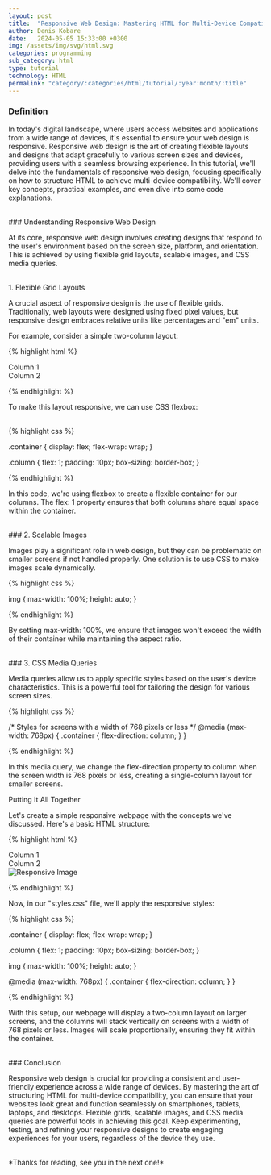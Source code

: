 ```yaml
---
layout: post
title:  "Responsive Web Design: Mastering HTML for Multi-Device Compatibility"
author: Denis Kobare
date:   2024-05-05 15:33:00 +0300
img: /assets/img/svg/html.svg
categories: programming
sub_category: html
type: tutorial
technology: HTML
permalink: "category/:categories/html/tutorial/:year:month/:title"
---
```


### Definition

In today's digital landscape, where users access websites and applications from 
a wide range of devices, it's essential to ensure your web design is responsive. 
Responsive web design is the art of creating flexible layouts and designs that 
adapt gracefully to various screen sizes and devices, providing users with a 
seamless browsing experience. In this tutorial, we'll delve into the 
fundamentals of responsive web design, focusing specifically on how to structure 
HTML to achieve multi-device compatibility. We'll cover key concepts, practical 
examples, and even dive into some code explanations.



<br>
### Understanding Responsive Web Design

At its core, responsive web design involves creating designs that respond to the 
user's environment based on the screen size, platform, and orientation. This is 
achieved by using flexible grid layouts, scalable images, and CSS media queries.


<br>
1. Flexible Grid Layouts

A crucial aspect of responsive design is the use of flexible grids. 
Traditionally, web layouts were designed using fixed pixel values, but 
responsive design embraces relative units like percentages and "em" units.

For example, consider a simple two-column layout:

{% highlight html %}

<div class="container">
    <div class="column">Column 1</div>
    <div class="column">Column 2</div>
</div>

{% endhighlight %}

To make this layout responsive, we can use CSS flexbox:

<br>
{% highlight css %}

.container {
    display: flex;
    flex-wrap: wrap;
}

.column {
    flex: 1;
    padding: 10px;
    box-sizing: border-box;
}

{% endhighlight %}


In this code, we're using flexbox to create a flexible container for our columns. 
The flex: 1 property ensures that both columns share equal space within the 
container.



<br>
### 2. Scalable Images

Images play a significant role in web design, but they can be problematic on 
smaller screens if not handled properly. One solution is to use CSS to make 
images scale dynamically.

{% highlight css %}

img {
    max-width: 100%;
    height: auto;
}

{% endhighlight %}

By setting max-width: 100%, we ensure that images won't exceed the width of 
their container while maintaining the aspect ratio.



<br>
### 3. CSS Media Queries

Media queries allow us to apply specific styles based on the user's device 
characteristics. This is a powerful tool for tailoring the design for various 
screen sizes.

{% highlight css %}

/* Styles for screens with a width of 768 pixels or less */
@media (max-width: 768px) {
    .container {
        flex-direction: column;
    }
}

{% endhighlight %}


In this media query, we change the flex-direction property to column when the 
screen width is 768 pixels or less, creating a single-column layout for smaller 
screens.

Putting It All Together

Let's create a simple responsive webpage with the concepts we've discussed. 
Here's a basic HTML structure:

{% highlight html %}

<!DOCTYPE html>
<html>
<head>
    <title>Responsive Web Design</title>
    <link rel="stylesheet" type="text/css" href="styles.css">
</head>
<body>
    <div class="container">
        <div class="column">Column 1</div>
        <div class="column">Column 2</div>
        <img src="image.jpg" alt="Responsive Image">
    </div>
</body>
</html>

{% endhighlight %}

Now, in our "styles.css" file, we'll apply the responsive styles:

{% highlight css %}

.container {
    display: flex;
    flex-wrap: wrap;
}

.column {
    flex: 1;
    padding: 10px;
    box-sizing: border-box;
}

img {
    max-width: 100%;
    height: auto;
}

@media (max-width: 768px) {
    .container {
        flex-direction: column;
    }
}

{% endhighlight %}

With this setup, our webpage will display a two-column layout on larger screens, 
and the columns will stack vertically on screens with a width of 768 pixels or 
less. Images will scale proportionally, ensuring they fit within the container.



<br>
### Conclusion

Responsive web design is crucial for providing a consistent and user-friendly 
experience across a wide range of devices. By mastering the art of structuring 
HTML for multi-device compatibility, you can ensure that your websites look 
great and function seamlessly on smartphones, tablets, laptops, and desktops. 
Flexible grids, scalable images, and CSS media queries are powerful tools in 
achieving this goal. Keep experimenting, testing, and refining your responsive 
designs to create engaging experiences for your users, regardless of the device 
they use.



<br>
*Thanks for reading, see you in the next one!*
